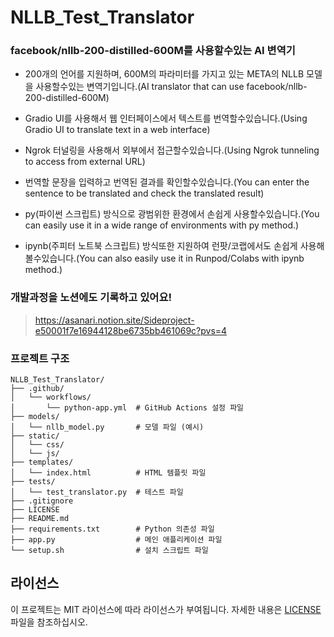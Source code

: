 # NLLB_Test_Translator
### facebook/nllb-200-distilled-600M를 사용할수있는 AI 변역기

* 200개의 언어를 지원하며, 600M의 파라미터를 가지고 있는 META의 NLLB 모델을 사용할수있는 변역기입니다.(AI translator that can use facebook/nllb-200-distilled-600M)

* Gradio UI를 사용해서 웹 인터페이스에서 텍스트를 번역할수있습니다.(Using Gradio UI to translate text in a web interface)
  
* Ngrok 터널링을 사용해서 외부에서 접근할수있습니다.(Using Ngrok tunneling to access from external URL)
  
* 번역할 문장을 입력하고 번역된 결과를 확인할수있습니다.(You can enter the sentence to be translated and check the translated result)

* py(파이썬 스크립트) 방식으로 광범위한 환경에서 손쉽게 사용할수있습니다.(You can easily use it in a wide range of environments with py method.)

* ipynb(주피터 노트북 스크립트) 방식또한 지원하여 런팟/코랩에서도 손쉽게 사용해볼수있습니다.(You can also easily use it in Runpod/Colabs with ipynb method.)

### 개발과정을 노션에도 기록하고 있어요!
> https://asanari.notion.site/Sideproject-e50001f7e16944128be6735bb461069c?pvs=4



### 프로젝트 구조 

```text
NLLB_Test_Translator/
├── .github/
│   └── workflows/
│       └── python-app.yml  # GitHub Actions 설정 파일
├── models/
│   └── nllb_model.py       # 모델 파일 (예시)
├── static/
│   └── css/
│   └── js/
├── templates/
│   └── index.html          # HTML 템플릿 파일
├── tests/
│   └── test_translator.py  # 테스트 파일
├── .gitignore
├── LICENSE
├── README.md
├── requirements.txt        # Python 의존성 파일
├── app.py                  # 메인 애플리케이션 파일
└── setup.sh                # 설치 스크립트 파일
```

## 라이선스

이 프로젝트는 MIT 라이선스에 따라 라이선스가 부여됩니다. 자세한 내용은 [LICENSE](https://github.com/sioaeko/OpenVoiceChanger/blob/main/LICENSE) 파일을 참조하십시오.

